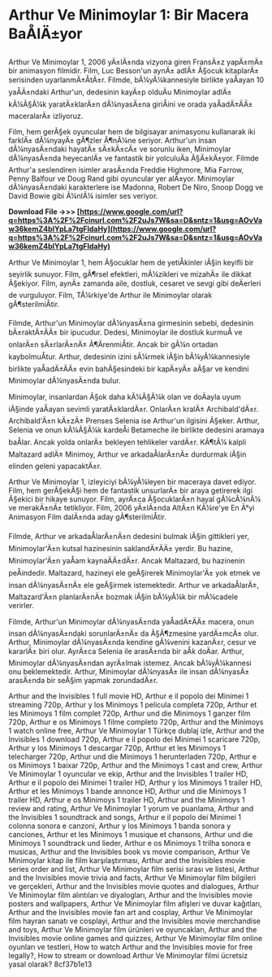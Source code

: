 
 
# Arthur Ve Minimoylar 1: Bir Macera BaÅlÄ±yor
 
Arthur Ve Minimoylar 1, 2006 yÄ±lÄ±nda vizyona giren FransÄ±z yapÄ±mÄ± bir animasyon filmidir. Film, Luc Besson'un aynÄ± adlÄ± Ã§ocuk kitaplarÄ± serisinden uyarlanmÄ±ÅtÄ±r. Filmde, bÃ¼yÃ¼kannesiyle birlikte yaÅayan 10 yaÅÄ±ndaki Arthur'un, dedesinin kayÄ±p olduÄu Minimoylar adlÄ± kÃ¼Ã§Ã¼k yaratÄ±klarÄ±n dÃ¼nyasÄ±na giriÅini ve orada yaÅadÄ±ÄÄ± maceralarÄ± izliyoruz.
 
Film, hem gerÃ§ek oyuncular hem de bilgisayar animasyonu kullanarak iki farklÄ± dÃ¼nyayÄ± gÃ¶zler Ã¶nÃ¼ne seriyor. Arthur'un insan dÃ¼nyasÄ±ndaki hayatÄ± sÄ±kÄ±cÄ± ve sorunlu iken, Minimoylar dÃ¼nyasÄ±nda heyecanlÄ± ve fantastik bir yolculuÄa Ã§Ä±kÄ±yor. Filmde Arthur'a seslendiren isimler arasÄ±nda Freddie Highmore, Mia Farrow, Penny Balfour ve Doug Rand gibi oyuncular yer alÄ±yor. Minimoylar dÃ¼nyasÄ±ndaki karakterlere ise Madonna, Robert De Niro, Snoop Dogg ve David Bowie gibi Ã¼nlÃ¼ isimler ses veriyor.
 
**Download File ->>> [https://www.google.com/url?q=https%3A%2F%2Fcinurl.com%2F2uJs7W&sa=D&sntz=1&usg=AOvVaw36kemZ4bIYpLa7tgFldaHy](https://www.google.com/url?q=https%3A%2F%2Fcinurl.com%2F2uJs7W&sa=D&sntz=1&usg=AOvVaw36kemZ4bIYpLa7tgFldaHy)**


 
Arthur Ve Minimoylar 1, hem Ã§ocuklar hem de yetiÅkinler iÃ§in keyifli bir seyirlik sunuyor. Film, gÃ¶rsel efektleri, mÃ¼zikleri ve mizahÄ± ile dikkat Ã§ekiyor. Film, aynÄ± zamanda aile, dostluk, cesaret ve sevgi gibi deÄerleri de vurguluyor. Film, TÃ¼rkiye'de Arthur ile Minimoylar olarak gÃ¶sterilmiÅtir.
  
Filmde, Arthur'un Minimoylar dÃ¼nyasÄ±na girmesinin sebebi, dedesinin bÄ±raktÄ±ÄÄ± bir ipucudur. Dedesi, Minimoylar ile dostluk kurmuÅ ve onlarÄ±n sÄ±rlarÄ±nÄ± Ã¶ÄrenmiÅtir. Ancak bir gÃ¼n ortadan kaybolmuÅtur. Arthur, dedesinin izini sÃ¼rmek iÃ§in bÃ¼yÃ¼kannesiyle birlikte yaÅadÄ±ÄÄ± evin bahÃ§esindeki bir kapÄ±yÄ± aÃ§ar ve kendini Minimoylar dÃ¼nyasÄ±nda bulur.
 
Minimoylar, insanlardan Ã§ok daha kÃ¼Ã§Ã¼k olan ve doÄayla uyum iÃ§inde yaÅayan sevimli yaratÄ±klardÄ±r. OnlarÄ±n kralÄ± Archibald'dÄ±r. Archibald'Ä±n kÄ±zÄ± Prenses Selenia ise Arthur'un ilgisini Ã§eker. Arthur, Selenia ve onun kÃ¼Ã§Ã¼k kardeÅi Betameche ile birlikte dedesini aramaya baÅlar. Ancak yolda onlarÄ± bekleyen tehlikeler vardÄ±r. KÃ¶tÃ¼ kalpli Maltazard adlÄ± Minimoy, Arthur ve arkadaÅlarÄ±nÄ± durdurmak iÃ§in elinden geleni yapacaktÄ±r.
 
Arthur Ve Minimoylar 1, izleyiciyi bÃ¼yÃ¼leyen bir maceraya davet ediyor. Film, hem gerÃ§ekÃ§i hem de fantastik unsurlarÄ± bir araya getirerek ilgi Ã§ekici bir hikaye sunuyor. Film, ayrÄ±ca Ã§ocuklarÄ±n hayal gÃ¼cÃ¼nÃ¼ ve merakÄ±nÄ± tetikliyor. Film, 2006 yÄ±lÄ±nda AltÄ±n KÃ¼re'ye En Ä°yi Animasyon Film dalÄ±nda aday gÃ¶sterilmiÅtir.
  
Filmde, Arthur ve arkadaÅlarÄ±nÄ±n dedesini bulmak iÃ§in gittikleri yer, Minimoylar'Ä±n kutsal hazinesinin saklandÄ±ÄÄ± yerdir. Bu hazine, Minimoylar'Ä±n yaÅam kaynaÄÄ±dÄ±r. Ancak Maltazard, bu hazinenin peÅindedir. Maltazard, hazineyi ele geÃ§irerek Minimoylar'Ä± yok etmek ve insan dÃ¼nyasÄ±nÄ± ele geÃ§irmek istemektedir. Arthur ve arkadaÅlarÄ±, Maltazard'Ä±n planlarÄ±nÄ± bozmak iÃ§in bÃ¼yÃ¼k bir mÃ¼cadele verirler.
 
Filmde, Arthur'un Minimoylar dÃ¼nyasÄ±nda yaÅadÄ±ÄÄ± macera, onun insan dÃ¼nyasÄ±ndaki sorunlarÄ±nÄ± da Ã§Ã¶zmesine yardÄ±mcÄ± olur. Arthur, Minimoylar dÃ¼nyasÄ±nda kendine gÃ¼venini kazanÄ±r, cesur ve kararlÄ± biri olur. AyrÄ±ca Selenia ile arasÄ±nda bir aÅk doÄar. Arthur, Minimoylar dÃ¼nyasÄ±ndan ayrÄ±lmak istemez. Ancak bÃ¼yÃ¼kannesi onu beklemektedir. Arthur, Minimoylar dÃ¼nyasÄ± ile insan dÃ¼nyasÄ± arasÄ±nda bir seÃ§im yapmak zorundadÄ±r.
 
Arthur and the Invisibles 1 full movie HD,  Arthur e il popolo dei Minimei 1 streaming 720p,  Arthur y los Minimoys 1 pelicula completa 720p,  Arthur et les Minimoys 1 film complet 720p,  Arthur und die Minimoys 1 ganzer film 720p,  Arthur e os Minimoys 1 filme completo 720p,  Arthur and the Minimoys 1 watch online free,  Arthur Ve Minimoylar 1 Türkçe dublaj izle,  Arthur and the Invisibles 1 download 720p,  Arthur e il popolo dei Minimei 1 scaricare 720p,  Arthur y los Minimoys 1 descargar 720p,  Arthur et les Minimoys 1 telecharger 720p,  Arthur und die Minimoys 1 herunterladen 720p,  Arthur e os Minimoys 1 baixar 720p,  Arthur and the Minimoys 1 cast and crew,  Arthur Ve Minimoylar 1 oyuncular ve ekip,  Arthur and the Invisibles 1 trailer HD,  Arthur e il popolo dei Minimei 1 trailer HD,  Arthur y los Minimoys 1 trailer HD,  Arthur et les Minimoys 1 bande annonce HD,  Arthur und die Minimoys 1 trailer HD,  Arthur e os Minimoys 1 trailer HD,  Arthur and the Minimoys 1 review and rating,  Arthur Ve Minimoylar 1 yorum ve puanlama,  Arthur and the Invisibles 1 soundtrack and songs,  Arthur e il popolo dei Minimei 1 colonna sonora e canzoni,  Arthur y los Minimoys 1 banda sonora y canciones,  Arthur et les Minimoys 1 musique et chansons,  Arthur und die Minimoys 1 soundtrack und lieder,  Arthur e os Minimoys 1 trilha sonora e musicas,  Arthur and the Invisibles book vs movie comparison,  Arthur Ve Minimoylar kitap ile film karşılaştırması,  Arthur and the Invisibles movie series order and list,  Arthur Ve Minimoylar film serisi sırası ve listesi,  Arthur and the Invisibles movie trivia and facts,  Arthur Ve Minimoylar film bilgileri ve gerçekleri,  Arthur and the Invisibles movie quotes and dialogues,  Arthur Ve Minimoylar film alıntıları ve diyalogları,  Arthur and the Invisibles movie posters and wallpapers,  Arthur Ve Minimoylar film afişleri ve duvar kağıtları,  Arthur and the Invisibles movie fan art and cosplay,  Arthur Ve Minimoylar film hayran sanatı ve cosplayi,  Arthur and the Invisibles movie merchandise and toys,  Arthur Ve Minimoylar film ürünleri ve oyuncakları,  Arthur and the Invisibles movie online games and quizzes,  Arthur Ve Minimoylar film online oyunları ve testleri,  How to watch Arthur and the Invisibles movie for free legally?,  How to stream or download Arthur Ve Minimoylar filmi ücretsiz yasal olarak?
 8cf37b1e13
 
